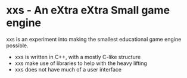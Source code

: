# xxs - An eXtra eXtra Small game engine

xxs is an experiment into making the smallest educational game engine possible.
- xxs is written in C++, with a mostly C-like structure
- xxs make use of libraries to help with the heavy lifting
- xxs does not have much of a user interface

